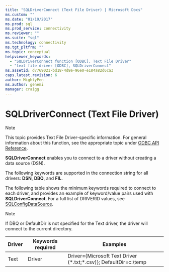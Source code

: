 ```yaml
---
title: "SQLDriverConnect (Text File Driver) | Microsoft Docs"
ms.custom: ""
ms.date: "01/19/2017"
ms.prod: sql
ms.prod_service: connectivity
ms.reviewer: ""
ms.suite: "sql"
ms.technology: connectivity
ms.tgt_pltfrm: ""
ms.topic: conceptual
helpviewer_keywords: 
  - "SQLDriverConnect function [ODBC], Text File Driver"
  - "text file driver [ODBC], SQLDriverConnect"
ms.assetid: d7769021-bd18-4d8e-96e0-e184a82d6ca3
caps.latest.revision: 6
author: MightyPen
ms.author: genemi
manager: craigg
---
```

# SQLDriverConnect (Text File Driver)
> [!NOTE]  
>  This topic provides Text File Driver-specific information. For general information about this function, see the appropriate topic under [ODBC API Reference](../../odbc/reference/syntax/odbc-api-reference.md).  
  
 **SQLDriverConnect** enables you to connect to a driver without creating a data source (DSN).  
  
 The following keywords are supported in the connection string for all drivers: **DSN**, **DBQ**, and **FIL**.  
  
 The following table shows the minimum keywords required to connect to each driver, and provides an example of keyword/value pairs used with **SQLDriverConnect**. For a full list of DRIVERID values, see [SQLConfigDataSource](../../odbc/microsoft/sqlconfigdatasource-text-file-driver.md).  
  
> [!NOTE]  
>  If DBQ or DefaultDir is not specified for the Text driver, the driver will connect to the current directory.  
  
|Driver|Keywords required|Examples|  
|------------|-----------------------|--------------|  
|Text|Driver|Driver={Microsoft Text Driver (*.txt;\*.csv)}; DefaultDir=c:\temp|
